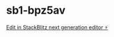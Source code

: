 # sb1-bpz5av

[Edit in StackBlitz next generation editor ⚡️](https://stackblitz.com/~/github.com/ArtemZhigarev/sb1-bpz5av)